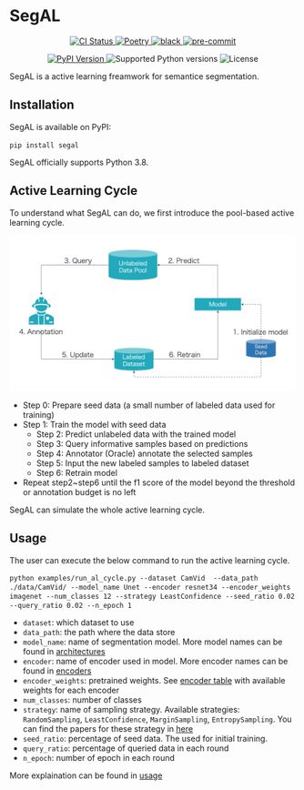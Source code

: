 # SegAL

<p align="center">
  <a href="https://github.com/BrambleXu/segal/actions?query=workflow%3ACI">
    <img src="https://img.shields.io/github/workflow/status/BrambleXu/segal/CI/main?label=CI&logo=github&style=flat-square" alt="CI Status" >
  </a>
  <a href="https://python-poetry.org/">
    <img src="https://img.shields.io/badge/packaging-poetry-299bd7?style=flat-square&logo=data:image/png" alt="Poetry">
  </a>
  <a href="https://github.com/ambv/black">
    <img src="https://img.shields.io/badge/code%20style-black-000000.svg?style=flat-square" alt="black">
  </a>
  <a href="https://github.com/pre-commit/pre-commit">
    <img src="https://img.shields.io/badge/pre--commit-enabled-brightgreen?logo=pre-commit&logoColor=white&style=flat-square" alt="pre-commit">
  </a>
</p>
<p align="center">
  <a href="https://pypi.org/project/segal/">
    <img src="https://img.shields.io/pypi/v/segal.svg?logo=python&logoColor=fff&style=flat-square" alt="PyPI Version">
  </a>
  <img src="https://img.shields.io/pypi/pyversions/segal.svg?style=flat-square&logo=python&amp;logoColor=fff" alt="Supported Python versions">
  <img src="https://img.shields.io/pypi/l/segal.svg?style=flat-square" alt="License">
</p>

SegAL is a active learning freamwork for semantice segmentation.

## Installation

SegAL is available on PyPI:

`pip install segal`

SegAL officially supports Python 3.8.

## Active Learning Cycle

To understand what SegAL can do, we first introduce the pool-based active learning cycle.

![al_cycle](./docs/images/al_cycle.png)

- Step 0: Prepare seed data (a small number of labeled data used for training)
- Step 1: Train the model with seed data
  - Step 2: Predict unlabeled data with the trained model
  - Step 3: Query informative samples based on predictions
  - Step 4: Annotator (Oracle) annotate the selected samples
  - Step 5: Input the new labeled samples to labeled dataset
  - Step 6: Retrain model
- Repeat step2~step6 until the f1 score of the model beyond the threshold or annotation budget is no left

SegAL can simulate the whole active learning cycle.

## Usage

The user can execute the below command to run the active learning cycle.

```
python examples/run_al_cycle.py --dataset CamVid  --data_path ./data/CamVid/ --model_name Unet --encoder resnet34 --encoder_weights imagenet --num_classes 12 --strategy LeastConfidence --seed_ratio 0.02 --query_ratio 0.02 --n_epoch 1
```

- `dataset`: which dataset to use
- `data_path`: the path where the data store
- `model_name`: name of segmentation model. More model names can be found in [architectures](https://github.com/qubvel/segmentation_models.pytorch#architectures-)
- `encoder`: name of encoder used in model. More encoder names can be found in [encoders](https://github.com/qubvel/segmentation_models.pytorch#encoders-)
- `encoder_weights`: pretrained weights. See [encoder table](https://github.com/qubvel/segmentation_models.pytorch#encoders-) with available weights for each encoder
- `num_classes`: number of classes
- `strategy`: name of sampling strategy. Available strategies: `RandomSampling`, `LeastConfidence`, `MarginSampling`, `EntropySampling`. You can find the papers for these strategy in [here](https://github.com/cure-lab/deep-active-learning/tree/main#deep-active-learning-strategies)
- `seed_ratio`: percentage of seed data. The  used for initial training. 
- `query_ratio`: percentage of queried data in each round
- `n_epoch`: number of epoch in each round

More explaination can be found in [usage](./docs/usage.md)
